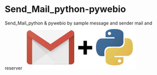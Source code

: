 # Send_Mail_python-pywebio
Send_Mail_python &amp; pywebio by sample message and sender mail and reserver
![](https://github.com/AbdulrahmanElsharef/Send_Mail_python-pywebio/blob/main/download.jpeg)
